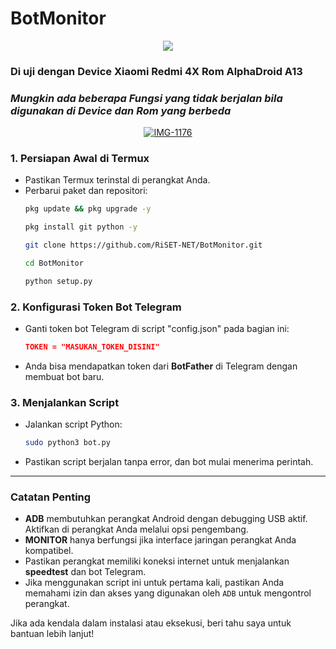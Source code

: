 # BotMonitor
<div align="center">
  <a href="https://t.me/RiSET_NET"><img src="https://img.shields.io/badge/Telegram--Channel-2CA5E0?style=for-the-badge&logo=telegram&logoColor=white"></a>
</div>

### **Di uji dengan Device Xiaomi Redmi 4X Rom AlphaDroid A13**

### ***Mungkin ada beberapa Fungsi yang tidak berjalan bila digunakan di Device dan Rom yang berbeda***
<div align="center">
  <a href="https://ibb.co.com/PsDMhgtb"><img src="https://i.ibb.co.com/20ZStd5L/IMG-1176.jpg" alt="IMG-1176" border="0" /></a>
</div>

### 1. **Persiapan Awal di Termux**
   - Pastikan Termux terinstal di perangkat Anda.
   - Perbarui paket dan repositori:
     ```bash
     pkg update && pkg upgrade -y
     ```
     ```bash
     pkg install git python -y
     ```
     ```bash
     git clone https://github.com/RiSET-NET/BotMonitor.git
     ```
     ```bash
     cd BotMonitor
     ```
     ```bash
     python setup.py
     ```


### 2. **Konfigurasi Token Bot Telegram**
   - Ganti token bot Telegram di script "config.json" pada bagian ini:
     ```json
     TOKEN = "MASUKAN_TOKEN_DISINI"
     ```
   - Anda bisa mendapatkan token dari **BotFather** di Telegram dengan membuat bot baru.


### 3. **Menjalankan Script**
   - Jalankan script Python:
     ```bash
     sudo python3 bot.py
     ```
   - Pastikan script berjalan tanpa error, dan bot mulai menerima perintah.

---

### **Catatan Penting**
- **ADB** membutuhkan perangkat Android dengan debugging USB aktif. Aktifkan di perangkat Anda melalui opsi pengembang.
- **MONITOR** hanya berfungsi jika interface jaringan perangkat Anda kompatibel.
- Pastikan perangkat memiliki koneksi internet untuk menjalankan **speedtest** dan bot Telegram.
- Jika menggunakan script ini untuk pertama kali, pastikan Anda memahami izin dan akses yang digunakan oleh `ADB` untuk mengontrol perangkat.

Jika ada kendala dalam instalasi atau eksekusi, beri tahu saya untuk bantuan lebih lanjut!
